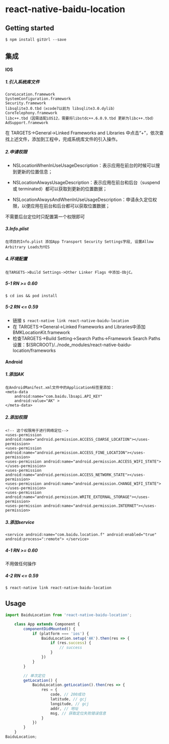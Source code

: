 # react-native-baidu-location

## Getting started

`$ npm install gitUrl --save`

## 集成
#### IOS

##### 1.引入系统库文件
	CoreLocation.framework
	SystemConfiguration.framework
	Security.framework
	libsqlite3.0.tbd（xcode7以前为 libsqlite3.0.dylib）
	CoreTelephony.framework
	libc++.tbd（因需适配iOS12，需要将libstdc++.6.0.9.tbd 更新为libc++.tbd）
	AdSupport.framework
在 TARGETS->General->Linked Frameworks and Libraries 中点击“+”，依次查找上述文件，添加到工程中，完成系统库文件的引入操作。
##### 2.申请权限
- NSLocationWhenInUseUsageDescription：表示应用在前台的时候可以搜到更新的位置信息；

- NSLocationAlwaysUsageDescription：表示应用在前台和后台（suspend 或 terminated）都可以获取到更新的位置数据；

- NSLocationAlwaysAndWhenInUseUsageDescription：申请永久定位权限，以便应用在前台和后台都可以获取位置数据；

不需要后台定位时只配置第一个权限即可

##### 3.Info.plist
	在项目的Info.plist 添加App Transport Security Settings字段, 设置Allow Arbitrary Loads为YES

##### 4.环境配置
	在TARGETS->Build Settings->Other Linker Flags 中添加-ObjC。

##### 5-1 RN >= 0.60
`$ cd ios && pod install` 
##### 5-2 RN <= 0.59
- 链接
 `$ react-native link react-native-baidu-location`
- 在 TARGETS->General->Linked Frameworks and Libraries中添加BMKLocationKit.framework
- 检查TARGETS->Build Setting->Search Paths->Framework Search Paths设置：$(SRCROOT)/../node_modules/react-native-baidu-location/frameworks

#### Android
##### 1.添加AK
	在AndroidManifest.xml文件中的Application标签里添加：
	<meta-data
		android:name="com.baidu.lbsapi.API_KEY"
		android:value="AK" >
	</meta-data>

##### 2.添加权限
	<!-- 这个权限用于进行网络定位-->
	<uses-permission android:name="android.permission.ACCESS_COARSE_LOCATION"></uses-permission>
	<uses-permission android:name="android.permission.ACCESS_FINE_LOCATION"></uses-permission>
	<uses-permission android:name="android.permission.ACCESS_WIFI_STATE"></uses-permission>
	<uses-permission android:name="android.permission.ACCESS_NETWORK_STATE"></uses-permission>
	<uses-permission android:name="android.permission.CHANGE_WIFI_STATE"></uses-permission>
	<uses-permission android:name="android.permission.WRITE_EXTERNAL_STORAGE"></uses-permission>
	<uses-permission android:name="android.permission.INTERNET"></uses-permission>

##### 3.添加service
	<service android:name="com.baidu.location.f" android:enabled="true" android:process=":remote"> </service>

##### 4-1 RN >= 0.60
不用做任何操作
##### 4-2 RN <= 0.59
`$ react-native link react-native-baidu-location`

## Usage
```javascript
import BaiduLocation from 'react-native-baidu-location';

	class App extends Component {
		componentDidMounted() {
			if (platform === 'ios') {
				BaiduLocation.setup('AK').then(res => {
					if (res.success) {
						// success
					}
				})
			}
		}

		// 单次定位
		getLocation() {
			BaiduLocation.getLocation().then(res => {
				res = {
					code, // 200成功
					latitude, // gcj
					longitude, // gcj
					addr, // 地址
					msg, // 获取定位失败错误信息
				}
			})
		}
	}
BaiduLocation;
```
